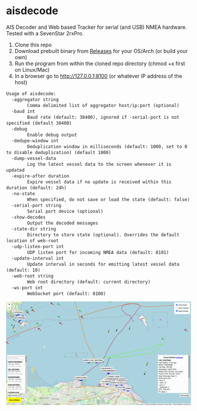 # aisdecode
AIS Decoder and Web based Tracker for serial (and USB) NMEA hardware. Tested with a SevenStar 2rxPro.

1) Clone this repo
2) Download prebuilt binary from [Releases](https://github.com/madpsy/aisdecode/releases) for your OS/Arch (or build your own)
3) Run the program from within the cloned repo directory (chmod +x first on Linux/Mac)
4) In a browser go to http://127.0.0.1:8100 (or whatever IP address of the host)

```
Usage of aisdecode:
  -aggregator string
    	Comma delimited list of aggregator host/ip:port (optional)
  -baud int
    	Baud rate (default: 38400), ignored if -serial-port is not specified (default 38400)
  -debug
    	Enable debug output
  -dedupe-window int
    	Deduplication window in milliseconds (default: 1000, set to 0 to disable deduplication) (default 1000)
  -dump-vessel-data
    	Log the latest vessel data to the screen whenever it is updated
  -expire-after duration
    	Expire vessel data if no update is received within this duration (default: 24h)
  -no-state
    	When specified, do not save or load the state (default: false)
  -serial-port string
    	Serial port device (optional)
  -show-decodes
    	Output the decoded messages
  -state-dir string
    	Directory to store state (optional). Overrides the default location of web-root
  -udp-listen-port int
    	UDP listen port for incoming NMEA data (default: 8101)
  -update-interval int
    	Update interval in seconds for emitting latest vessel data (default: 10)
  -web-root string
    	Web root directory (default: current directory)
  -ws-port int
    	WebSocket port (default: 8100)
```

![aisdecode](images/aisdecode.png)
